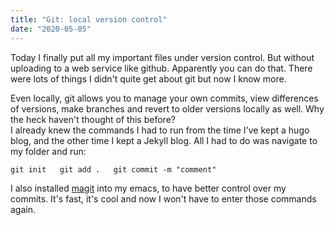 ```yaml
---
title: "Git: local version control"
date: "2020-05-05"
---
```


Today I finally put all my important files under version control. But without uploading to a web service like github. Apparently you can do that. There were lots of things I didn't quite get about git but now I know more.

Even locally, git allows you to manage your own commits, view differences of versions, make branches and revert to older versions locally as well. Why the heck haven't thought of this before?  
I already knew the commands I had to run from the time I've kept a hugo blog, and the other time I kept a Jekyll blog. All I had to do was navigate to my folder and run:

`git init  
git add .  
git commit -m "comment"`

I also installed [magit](https://magit.vc/) into my emacs, to have better control over my commits. It's fast, it's cool and now I won't have to enter those commands again.
